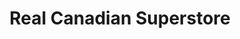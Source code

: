 ---
title: "Real Canadian Superstore"
url: /calgary/real-canadian-superstore-country-hills-boulevard-nw/
shop: supermarket
---